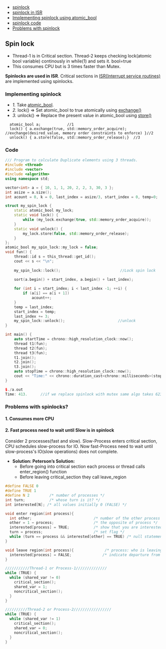 - [spinlock](#sl)
- [spinlock in ISR](#si)
- [Implementing spinlock using atomic_bool](#im)
- [spinlock code](#co)
- [Problems with spinlock](#p)

<a name=sl></a>
## Spin lock
- Thread-1 is in Critical section. Thread-2 keeps checking lock(atomic bool variable) continously in while(1) and sets it. bool=true
- This consumes CPU but is 3 times faster than Mutex.

<a name=si></a>
**Spinlocks are used in ISR**. Critical sections in [ISR(Interrupt service routines)](/Operating_Systems/Linux/Kernel/Interrupts/) are implemented using spinlocks.

<a name=im></a>
### Implementing spinlock
- _1._ Take [atomic_bool](/Threads_Processes_IPC/Terms).
- _2._ lock() => Set atomic_bool to true atomically using [exchange()](https://en.cppreference.com/w/cpp/atomic/atomic/exchange)
- _3._ unlock() => Replace the present value in atomic_bool using [store()](https://en.cppreference.com/w/cpp/atomic/atomic/store)
```
  atomic_bool a;            //1
  lock() { a.exchange(true, std::memory_order_acquire);    //exchange(desired_value, memory order constraints to enforce) }//2
  unlock() { a.store(false, std::memory_order_release);}  //3
```
<a name=co></a>
### Code
```cpp
/// Program to calculate Duplicate elements using 3 threads.
#include <thread>
#include <vector>
#include <algorithm>
using namespace std;

vector<int> a = { 10, 1, 1, 20, 2, 2, 3, 30, 3 };
int asize = a.size();
int acount = 0, k = 0, last_index = asize/3, start_index = 0, temp=0;

struct my_spin_lock {
    static atomic_bool my_lock;
    static void lock() {
        while (my_lock.exchange(true, std::memory_order_acquire));
    }
    static void unlock() {
        my_lock.store(false, std::memory_order_release);
    }
};
atomic_bool my_spin_lock::my_lock = false;
void fun() {
    thread::id s = this_thread::get_id();
    cout << s << "\n";
    
    my_spin_lock::lock();                           //Lock spin lock
    
    sort(a.begin() + start_index, a.begin() + last_index);

    for (int i = start_index; i < last_index -1; ++i) {
        if (a[i] == a[i + 1])
            acount++;
    }
    temp = last_index;
    start_index = temp;
    last_index += 3;
    my_spin_lock::unlock();                        //unlock
}

int main() {
    auto startTime = chrono::high_resolution_clock::now();
    thread t1(fun);
    thread t2(fun);
    thread t3(fun);
    t1.join();
    t2.join();
    t3.join();
    auto stopTime = chrono::high_resolution_clock::now();
    cout << "Time:" << chrono::duration_cast<chrono::milliseconds>(stopTime - startTime).count() << atomic_count;
}

$./a.out
Time: 413.      //if we replace spinlock with mutex same algo takes 623 ms

```
 
<a name=p></a>
### Problems with spinlocks?
#### 1. Consumes more CPU
#### 2. Fast process need to wait until Slow is in spinlock
Consider 2 processes(fast and slow). Slow-Process enters critical section, CPU schedules slow-process for IO. Now fast-Process need to wait until slow-process's IO(slow operations) does not complete.
- **Solution: Peterson’s Solution:**
  - Before going into critical section each process or thread calls enter_region() function
  - Before leaving critical_section they call leave_region
```c
#define FALSE 0
#define TRUE 1
#define N 2         /* number of processes */
int turn;           /* whose turn is it? */
int interested[N]; /* all values initially 0 (FALSE) */

void enter region(int process){   
  int other;                            /* number of the other process */
  other = 1 − process;                  /* the opposite of process */
  interested[process] = TRUE;           /* show that you are interested */
  turn = process;                       /* set flag */
  while (turn == process && interested[other] == TRUE) /* null statement */ ;
}

void leave region(int process){              /* process: who is leaving */
  interested[process] = FALSE;              /* indicate departure from critical region */
}

///////////Thread-1 or Process-1//////////////
while (TRUE) {
  while (shared_var != 0)
    critical_section();
    shared_var = 1;
    noncritical_section();
  }
}

//////////Thread-2 or Process-2/////////////////
while (TRUE) {
  while (shared_var != 1)
    critical_section();
    shared_var = 0;
    noncritical_section();
  }
}
```

